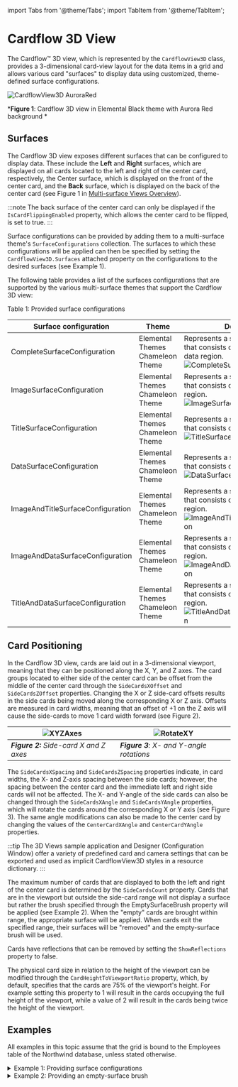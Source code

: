 import Tabs from '@theme/Tabs';
import TabItem from '@theme/TabItem';

# Cardflow 3D View

The Cardflow™ 3D view, which is represented by the `CardflowView3D` class, provides a 3-dimensional card-view layout for the data items in a grid and allows various card "surfaces" to display data using customized, theme-defined surface configurations.

![CardflowView3D AuroraRed](/img/CardflowView3D_AuroraRed_thumb.png)

***Figure 1**: Cardflow 3D view in Elemental Black theme with Aurora Red background *

## Surfaces
The Cardflow 3D view exposes different surfaces that can be configured to display data. These include the **Left** and **Right** surfaces, which are displayed on all cards located to the left and right of the center card, respectively, the Center surface, which is displayed on the front of the center card, and the **Back** surface, which is displayed on the back of the center card (see Figure 1 in [Multi-surface Views Overview](/datagrid/fundamentals/views-themes/views/cardflow-3d-view/multisurface-view-overview)).

:::note
The back surface of the center card can only be displayed if the `IsCardFlippingEnabled` property, which allows the center card to be flipped, is set to true.
:::

Surface configurations can be provided by adding them to a multi-surface theme's `SurfaceConfigurations` collection. The surfaces to which these configurations will be applied can then be specified by setting the `CardflowView3D.Surfaces` attached property on the configurations to the desired surfaces (see Example 1).

The following table provides a list of the surfaces configurations that are supported by the various multi-surface themes that support the Cardflow 3D view:

Table 1: Provided surface configurations

| Surface configuration	|Theme	|Description| 
|-----------------------|-------|-----------|
|CompleteSurfaceConfiguration	|Elemental Themes Chameleon Theme	|Represents a surface configuration that consists of an image, title, and data region­. ![CompleteSurfaceConfiguration](/img/CompleteSurfaceConfiguration_thumb.png) |
|ImageSurfaceConfiguration	|Elemental Themes Chameleon Theme	|Represents a surface configuration that consists of only an image region. ![ImageSurfaceConfiguration](/img/ImageSurfaceConfiguration_thumb.png)|
|TitleSurfaceConfiguration	|Elemental Themes Chameleon Theme	|Represents a surface configuration that consists of only a title region. ![TitleSurfaceConfiguration](/img/TitleSurfaceConfiguration_thumb.png)|
|DataSurfaceConfiguration	|Elemental Themes Chameleon Theme	|Represents a surface configuration that consists of only a data region. ![DataSurfaceConfiguration](/img/DataSurfaceConfiguration_thumb.png)|
|ImageAndTitleSurfaceConfiguration	|Elemental Themes Chameleon Theme	|Represents a surface configuration that consists of an image and title region­. ![ImageAndTitleSurfaceConfiguration](/img/ImageAndTitleSurfaceConfiguration_thumb.png)|
|ImageAndDataSurfaceConfiguration	|Elemental Themes Chameleon Theme	|Represents a surface configuration that consists of an image and data region­. ![ImageAndDataSurfaceConfiguration](/img/ImageAndDataSurfaceConfiguration_thumb.png)|
|TitleAndDataSurfaceConfiguration	|Elemental Themes Chameleon Theme	|Represents a surface configuration that consists of a title and data region. ![TitleAndDataSurfaceConfiguration](/img/TitleAndDataSurfaceConfiguration_thumb.png)|

## Card Positioning
In the Cardflow 3D view, cards are laid out in a 3-dimensional viewport, meaning that they can be positioned along the X, Y, and Z axes. The card groups located to either side of the center card can be offset from the middle of the center card through the `SideCardsXOffset` and `SideCardsZOffset` properties. Changing the X or Z side-card offsets results in the side cards being moved along the corresponding X or Z axis. Offsets are measured in card widths, meaning that an offset of +1 on the Z axis will cause the side-cards to move 1 card width forward (see Figure 2).

| ![XYZAxes](/img/XYZAxes.png) | ![RotateXY](/img/RotateXY.png)|
|------------------------------|-------------------------------|
|***Figure 2:** Side-card X and Z axes*|***Figure 3**: X- and Y-angle rotations*|

The `SideCardsXSpacing` and `SideCardsZSpacing` properties indicate, in card widths, the X- and Z-axis spacing between the side cards; however, the spacing between the center card and the immediate left and right side cards will not be affected. The X- and Y-angle of the side cards can also be changed through the `SideCardsXAngle` and `SideCardsYAngle` properties, which will rotate the cards around the corresponding X or Y axis (see Figure 3). The same angle modifications can also be made to the center card by changing the values of the `CenterCardXAngle` and `CenterCardYAngle` properties.

:::tip
The 3D Views sample application and Designer (Configuration Window) offer a variety of predefined card and camera settings that can be exported and used as implicit CardflowView3D styles in a resource dictionary.
:::

The maximum number of cards that are displayed to both the left and right of the center card is determined by the `SideCardsCount` property. Cards that are in the viewport but outside the side-card range will not display a surface but rather the brush specified through the EmptySurfaceBrush property will be applied (see Example 2). When the "empty" cards are brought within range, the appropriate surface will be applied. When cards exit the specified range, their surfaces will be "removed" and the empty-surface brush will be used.

Cards have reflections that can be removed by setting the `ShowReflections` property to false.

The physical card size in relation to the height of the viewport can be modified through the `CardHeightToViewportRatio` property, which, by default, specifies that the cards are 75% of the viewport's height. For example setting this property to 1 will result in the cards occupying the full height of the viewport, while a value of 2 will result in the cards being twice the height of the viewport.

## Examples
All examples in this topic assume that the grid is bound to the Employees table of the Northwind database, unless stated otherwise.

<details>

  <summary>Example 1: Providing surface configurations</summary>

  The following example demonstrates how to provide an image and title surface configuration that will be applied to the center surface and a title surface configuration that will be applied to the left and right side cards.

  <Tabs>
    <TabItem value="xaml" label="XAML" default>

      ```xml
          <Grid xmlns:xcdg="http://schemas.xceed.com/wpf/xaml/datagrid">
            <Grid.Resources>
              <xcdg:DataGridCollectionViewSource x:Key="cvs_employees"
                                        Source="{Binding Source={x:Static Application.Current}, Path=EmployeesTable}"/>
          
            </Grid.Resources>
          
            <xcdg:DataGridControl x:Name="EmployeesGrid"
                                  ItemsSource="{Binding Source={StaticResource cvs_employees}}">
              <xcdg:DataGridControl.Columns>
                  <xcdg:Column FieldName="LastName"
                              IsMainColumn="True"/>
              </xcdg:DataGridControl.Columns>
              <xcdg:DataGridControl.View>
                <xcdg:CardflowView3D>
                    <xcdg:CardflowView3D.Theme>
                      <xcdg:ElementalBlackTheme>
                          <xcdg:ElementalBlackTheme.SurfaceConfigurations>
                            <!-- Because an attempt is made to automatically detect an image in the data
                                  item, there is no need to specify the name of the field that contains
                                  the image in the surface configuration's ImageRegionConfiguration.
                                
                                  If a data item contains more than one image you can set the FieldNames
                                  property of the ImageRegionConfiguration to the name of the field that
                                  contains the desired image. -->
                            <xcdg:ImageAndTitleSurfaceConfiguration xcdg:CardflowView3D.Surfaces="Center"/>
                          
                            <!-- By default, the value of the main column will be displayed in the title regions. -->
                            <xcdg:TitleSurfaceConfiguration xcdg:CardflowView3D.Surfaces="Left, Right"/>
                          </xcdg:ElementalBlackTheme.SurfaceConfigurations>
                      </xcdg:ElementalBlackTheme>
                    </xcdg:CardflowView3D.Theme>
                </xcdg:CardflowView3D>
              </xcdg:DataGridControl.View>
            </xcdg:DataGridControl>
          </Grid>
      ```
    </TabItem>
    <TabItem value="csharp" label="C#">

      ```csharp
        dataGridControl.Columns[ "LastName" ].IsMainColumn = true;
        CardflowView3D view = new CardflowView3D();
        ElementalBlackTheme theme = new ElementalBlackTheme();
        // Because an attempt is made to automatically detect an image in the data
        // item, there is no need to specify the name of the field that contains
        // the image in the surface configuration's ImageRegionConfiguration.
                              
        // If a data item contains more than one image you can set the FieldNames
        // property of the ImageRegionConfiguration to the name of the field that
        // contains the desired image.
        ImageAndTitleSurfaceConfiguration imageAndTitleSurfaceConfiguration = new ImageAndTitleSurfaceConfiguration();
        imageAndTitleSurfaceConfiguration.SetValue( CardflowView3D.SurfacesProperty, CardflowView3DSurfaces.Center );
        // By default, the value of the main column will be displayed in the title regions.
        TitleSurfaceConfiguration titleSurfaceConfiguration = new TitleSurfaceConfiguration();
        titleSurfaceConfiguration.SetValue( CardflowView3D.SurfacesProperty, CardflowView3DSurfaces.Left | CardflowView3DSurfaces.Right );
        theme.SurfaceConfigurations.Add( imageAndTitleSurfaceConfiguration );
        theme.SurfaceConfigurations.Add( titleSurfaceConfiguration );
        view.Theme = theme;
        dataGridControl.View = view;
      ```
    </TabItem>
    <TabItem value="vbnet" label="VB.NET">

      ```vbnet
      dataGridControl.Columns( "LastName" ).IsMainColumn = True
      Dim view As New CardflowView3D()
      Dim theme As New ElementalBlackTheme()
      ' Because an attempt is made to automatically detect an image in the data
      ' item, there is no need to specify the name of the field that contains
      ' the image in the surface configuration's ImageRegionConfiguration.

      ' If a data item contains more than one image you can set the FieldNames
      ' property of the ImageRegionConfiguration to the name of the field that
      ' contains the desired image.
      Dim imageAndTitleSurfaceConfiguration As new ImageAndTitleSurfaceConfiguration()
      imageAndTitleSurfaceConfiguration.SetValue( CardflowView3D.SurfacesProperty, CardflowView3DSurfaces.Center )
      ' By default, the value of the main column will be displayed in the title regions.
      Dim titleSurfaceConfiguration As New TitleSurfaceConfiguration()
      titleSurfaceConfiguration.SetValue( CardflowView3D.SurfacesProperty, CardflowView3DSurfaces.Left And CardflowView3DSurfaces.Right )
      theme.SurfaceConfigurations.Add( imageAndTitleSurfaceConfiguration )
      theme.SurfaceConfigurations.Add( titleSurfaceConfiguration )
      view.Theme = theme
      dataGridControl.View = view
      ```
    </TabItem>
  </Tabs>
</details>

<details>

  <summary>Example 2: Providing an empty-surface brush</summary>

  The following example demonstrates how to provide an empty-surface brush, which will be applied to all cards that do not display a surface.

  <Tabs>
    <TabItem value="xaml" label="XAML" default>

      ```xml
        <Grid xmlns:xcdg="http://schemas.xceed.com/wpf/xaml/datagrid">
          <Grid.Resources>
          <xcdg:DataGridCollectionViewSource x:Key="cvs_employees"
                                              Source="{Binding Source={x:Static Application.Current}, Path=EmployeesTable}"/>
        
            <LinearGradientBrush x:Key="emptySurfaceBrush"
                                  StartPoint="0.5,1"
                                  EndPoint="0.5,0">
                <GradientStop Offset="0" Color="#FF0E0E0E"/>
                <GradientStop Offset="0.33" Color="#FF323232"/>
                <GradientStop Offset="0.63" Color="#FF4C4C4C"/>
                <GradientStop Offset="1" Color="#FF949494"/>
            </LinearGradientBrush>
          </Grid.Resources>
        
          <xcdg:DataGridControl x:Name="EmployeesGrid"
                              ItemsSource="{Binding Source={StaticResource cvs_employees}}">
          <xcdg:DataGridControl.Columns>
              <xcdg:Column FieldName="LastName"
                          IsMainColumn="True"/>
          </xcdg:DataGridControl.Columns>
          <xcdg:DataGridControl.View>      
            <xcdg:CardflowView3D SideCardsCount="1"
                                  EmptySurfaceBrush="{StaticResource emptySurfaceBrush}">
                <xcdg:CardflowView3D.Theme>
                    <xcdg:ElementalBlackTheme/>
                </xcdg:CardflowView3D.Theme>
              </xcdg:CardflowView3D>
          </xcdg:DataGridControl.View>
          </xcdg:DataGridControl>
        </Grid>
      ```
    </TabItem>
    <TabItem value="csharp" label="C#">

      ```csharp
      LinearGradientBrush brush = new LinearGradientBrush();
      brush.GradientStops.Add( new GradientStop( Color.FromArgb( 255, 14, 14, 14 ), 0 ) );
      brush.GradientStops.Add( new GradientStop( Color.FromArgb( 255, 50, 50, 50 ), 0.33 ) );
      brush.GradientStops.Add( new GradientStop( Color.FromArgb( 255, 76, 76, 76 ), 0.63 ) );
      brush.GradientStops.Add( new GradientStop( Color.FromArgb( 255, 148, 148, 148 ), 1 ) );
      dataGridControl.Columns[ "LastName" ].IsMainColumn = true;
      CardflowView3D view = new CardflowView3D();
      view.SideCardsCount = 1;
      view.EmptySurfaceBrush = brush;
      view.Theme = new ElementalBlackTheme();
      dataGridControl.View = view;
      ```
    </TabItem>
    <TabItem value="vbnet" label="VB.NET">

      ```vbnet
      Dim brush As New LinearGradientBrush()
      brush.GradientStops.Add( New GradientStop( Color.FromArgb( 255, 14, 14, 14 ), 0 ) )
      brush.GradientStops.Add( New GradientStop( Color.FromArgb( 255, 50, 50, 50 ), 0.33 ) )
      brush.GradientStops.Add( New GradientStop( Color.FromArgb( 255, 76, 76, 76 ), 0.63 ) )
      brush.GradientStops.Add( New GradientStop( Color.FromArgb( 255, 148, 148, 148 ), 1 ) )
      dataGridControl.Columns( "LastName" ).IsMainColumn = True
      Dim view As New CardflowView3D()
      view.SideCardsCount = 1
      view.EmptySurfaceBrush = brush
      view.Theme = New ElementalBlackTheme()
      dataGridControl.View = view
      ```
    </TabItem>
  </Tabs>
</details>